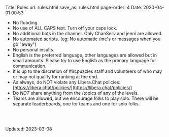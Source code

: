 Title: Rules
url: rules.html
save_as: rules.html
page-order: 4
Date: 2020-04-01 00:53

 * No flooding.
 * No use of ALL CAPS text. Turn off your caps lock.
 * No additional bots in the channel. Only ChanServ and jenni are allowed.
 * No automated scripts. (eg: No automatic /me's or messages when you go "away")
 * No personal insults.
 * English is the preferred language, other languages are allowed but in small amounts. Please try to use English as the primary language for communication.
 * It is up to the discretion of #ircpuzzles staff and volunteers of who may or may not qualify for ranking at the end.
 * As always, do NOT violate any Libera.Chat policies: [https://libera.chat/policies/](https://libera.chat/policies/)
 * Do _*NOT*_ share anything from the /topics of any of the levels.
 * Teams are allowed, but we encourage folks to play solo. There will be separate leaderboards, one for teams and one for solo folks.

<br /><br />

Updated: 2023-03-08
